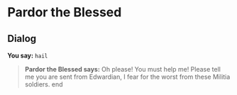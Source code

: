 # Pardor the Blessed
## Dialog

**You say:** `hail`



>**Pardor the Blessed says:** Oh please! You must help me! Please tell me you are sent from Edwardian, I fear for the worst from these Militia soldiers.
end
